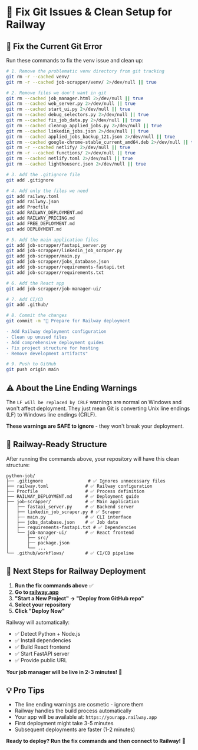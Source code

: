 # 🔧 Fix Git Issues & Clean Setup for Railway

## 🚨 **Fix the Current Git Error**

Run these commands to fix the venv issue and clean up:

```bash
# 1. Remove the problematic venv directory from git tracking
git rm -r --cached venv/
git rm -r --cached job-scrapper/venv/ 2>/dev/null || true

# 2. Remove files we don't want in git
git rm --cached job_manager.html 2>/dev/null || true
git rm --cached web_server.py 2>/dev/null || true
git rm --cached start_ui.py 2>/dev/null || true
git rm --cached debug_selectors.py 2>/dev/null || true
git rm --cached fix_job_data.py 2>/dev/null || true
git rm --cached cleanup_applied_jobs.py 2>/dev/null || true
git rm --cached linkedin_jobs.json 2>/dev/null || true
git rm --cached applied_jobs_backup_121.json 2>/dev/null || true
git rm --cached google-chrome-stable_current_amd64.deb 2>/dev/null || true
git rm -r --cached netlify/ 2>/dev/null || true
git rm -r --cached functions/ 2>/dev/null || true
git rm --cached netlify.toml 2>/dev/null || true
git rm --cached lighthouserc.json 2>/dev/null || true

# 3. Add the .gitignore file
git add .gitignore

# 4. Add only the files we need
git add railway.toml
git add railway.json  
git add Procfile
git add RAILWAY_DEPLOYMENT.md
git add RAILWAY_PRICING.md
git add FREE_DEPLOYMENT.md
git add DEPLOYMENT.md

# 5. Add the main application files
git add job-scrapper/fastapi_server.py
git add job-scrapper/linkedin_job_scraper.py
git add job-scrapper/main.py
git add job-scrapper/jobs_database.json
git add job-scrapper/requirements-fastapi.txt
git add job-scrapper/requirements.txt

# 6. Add the React app
git add job-scrapper/job-manager-ui/

# 7. Add CI/CD
git add .github/

# 8. Commit the changes
git commit -m "🚀 Prepare for Railway deployment

- Add Railway deployment configuration
- Clean up unused files  
- Add comprehensive deployment guides
- Fix project structure for hosting
- Remove development artifacts"

# 9. Push to GitHub
git push origin main
```

## ⚠️ **About the Line Ending Warnings**

The `LF will be replaced by CRLF` warnings are normal on Windows and won't affect deployment. They just mean Git is converting Unix line endings (LF) to Windows line endings (CRLF).

**These warnings are SAFE to ignore** - they won't break your deployment.

## 🎯 **Railway-Ready Structure**

After running the commands above, your repository will have this clean structure:

```
python-job/
├── .gitignore                 # ✅ Ignores unnecessary files
├── railway.toml              # ✅ Railway configuration  
├── Procfile                  # ✅ Process definition
├── RAILWAY_DEPLOYMENT.md     # ✅ Deployment guide
├── job-scrapper/             # ✅ Main application
│   ├── fastapi_server.py     # ✅ Backend server
│   ├── linkedin_job_scraper.py # ✅ Scraper
│   ├── main.py               # ✅ CLI interface
│   ├── jobs_database.json    # ✅ Job data
│   ├── requirements-fastapi.txt # ✅ Dependencies
│   └── job-manager-ui/       # ✅ React frontend
│       ├── src/
│       ├── package.json
│       └── ...
└── .github/workflows/        # ✅ CI/CD pipeline
```

## 🚀 **Next Steps for Railway Deployment**

1. **Run the fix commands above** ✅
2. **Go to [railway.app](https://railway.app)** 
3. **"Start a New Project" → "Deploy from GitHub repo"**
4. **Select your repository**
5. **Click "Deploy Now"**

Railway will automatically:
- ✅ Detect Python + Node.js
- ✅ Install dependencies  
- ✅ Build React frontend
- ✅ Start FastAPI server
- ✅ Provide public URL

**Your job manager will be live in 2-3 minutes!** 🎉

## 💡 **Pro Tips**

- The line ending warnings are cosmetic - ignore them
- Railway handles the build process automatically
- Your app will be available at: `https://yourapp.railway.app`
- First deployment might take 3-5 minutes
- Subsequent deployments are faster (1-2 minutes)

**Ready to deploy? Run the fix commands and then connect to Railway!** 🚂